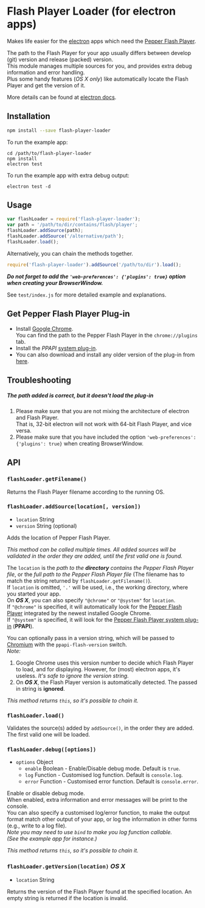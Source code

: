 # Flash Player Loader (for electron apps)

Makes life easier for the [electron](http://electron.atom.io/) apps which need the [Pepper Flash Player][1].

The path to the Flash Player for your app usually differs between develop (git) version and release (packed) version.  
This module manages multiple sources for you, and provides extra debug information and error handling.  
Plus some handy features (_OS X only_) like automatically locate the Flash Player and get the version of it.

More details can be found at
[electron docs](https://github.com/atom/electron/blob/master/docs/tutorial/using-pepper-flash-plugin.md).

## Installation

```sh
npm install --save flash-player-loader
```

To run the example app:
```
cd /path/to/flash-player-loader
npm install
electron test
```
To run the example app with extra debug output:
```
electron test -d
```

## Usage

```js
var flashLoader = require('flash-player-loader');
var path = '/path/to/dir/contains/flash/player';
flashLoader.addSource(path);
flashLoader.addSource('/alternative/path');
flashLoader.load();
```

Alternatively, you can chain the methods together.
```js
require('flash-player-loader').addSource('/path/to/dir').load();
```

_**Do not forget to add the `'web-preferences': {'plugins': true}` option
when creating your BrowserWindow.**_

See `test/index.js` for more detailed example and explanations.

## Get Pepper Flash Player Plug-in

* Install [Google Chrome](https://www.google.com/chrome/browser/desktop/index.html).  
  You can find the path to the Pepper Flash Player in the `chrome://plugins` tab.
* Install the _PPAPI_ [system plug-in][2].
* You can also download and install any older version of the plug-in from [here][3].

## Troubleshooting

##### The path added is correct, but it doesn't load the plug-in
1.  Please make sure that you are not mixing the architecture of electron and Flash Player.  
    That is, 32-bit electron will not work with 64-bit Flash Player, and vice versa.
2.  Please make sure that you have included the option
    `'web-preferences': {'plugins': true}` when creating BrowserWindow.

## API

### `flashLoader.getFilename()`

Returns the Flash Player filename according to the running OS.

### `flashLoader.addSource(location[, version])`

* `location` String
* `version` String (optional)

Adds the location of Pepper Flash Player.

_This method can be called multiple times.
All added sources will be validated in the order they are added,
until the first valid one is found._

The `location` is the _path to the **directory** contains the Pepper Flash Player file_,
or the _full path to the Pepper Flash Player file_
(The filename has to match the string returned by `flashLoader.getFilename()`).  
If `location` is omitted, `'.'` will be used, i.e., the working directory, where you started your app.  
On **_OS X_**, you can also specify `"@chrome"` or `"@system"` for `location`.   
If `"@chrome"` is specified, it will automatically look for the [Pepper Flash Player][1]
integrated by the newest installed Google Chrome.  
If `"@system"` is specified, it will look for the
[Pepper Flash Player system plug-in][2] (**PPAPI**).

You can optionally pass in a version string, which will be passed to
[Chromium](http://www.chromium.org) with the `ppapi-flash-version` switch.  
_Note:_  
1)  Google Chrome uses this version number to decide which Flash Player to load,
    and for displaying. However, for (most) electron apps, it's useless.
    *It's safe to ignore the version string.*  
2)  On **_OS X_**, the Flash Player version is automatically detected.
    The passed in string is **ignored**.

_This method returns `this`, so it's possible to chain it._

### `flashLoader.load()`

Validates the source(s) added by `addSource()`, in the order they are added.
The first valid one will be loaded.

### `flashLoader.debug([options])`

* `options` Object
  * `enable` Boolean - Enable/Disable debug mode. Default is `true`.
  * `log` Function - Customised log function. Default is `console.log`.
  * `error` Function - Customised error function. Default is `console.error`.

Enable or disable debug mode.  
When enabled, extra information and error messages will be print to the console.  
You can also specify a customised log/error function,
to make the output format match other output of your app,
or log the information in other forms (e.g., write to a log file).  
_Note you may need to use `bind` to make you log function callable._  
_(See the example app for instance.)_

_This method returns `this`, so it's possible to chain it._

### `flashLoader.getVersion(location)` _OS X_

* `location` String

Returns the version of the Flash Player found at the specified location.
An empty string is returned if the location is invalid.


[1]: https://helpx.adobe.com/flash-player/kb/flash-player-google-chrome.html      "Flash Player with Google Chrome"
[2]: https://get.adobe.com/flashplayer/otherversions/                             "Download Pepper Flash Player system plug-in"
[3]: https://helpx.adobe.com/flash-player/kb/archived-flash-player-versions.html  "Download archived Pepper Flash Player"
